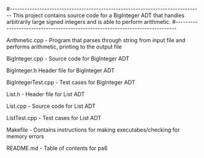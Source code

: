 #------------------------------------------------------------------------------
This project contains source code for a BigInteger ADT that handles arbitrarily
large signed integers and is able to perform arithmetic.
#------------------------------------------------------------------------------

Arithmetic.cpp - Program that parses through string from input file and performs 
arithmetic, printing to the output file

BigInteger.cpp - Source code for BigInteger ADT

BigInteger.h Header file for BigInteger ADT

BigIntegerTest.cpp - Test cases for BigInteger ADT

List.h - Header file for List ADT

List.cpp - Source code for List ADT

ListTest.cpp -  Test cases for List ADT

Makefile - Contains instructions for making executabes/checking 
for memory errors

README.md - Table of contents for pa6
